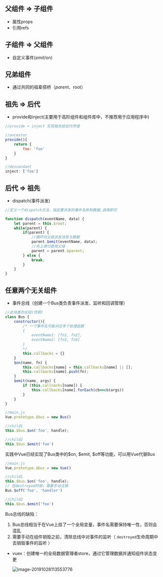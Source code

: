 ## 父组件 => 子组件

- 属性props
- 引用refs



## 子组件 => 父组件

- 自定义事件($emit/$on)



## 兄弟组件

- 通过共同的祖辈搭桥（$parent、$root）



## 祖先 => 后代

- provide和inject(主要用于高阶组件和组件库中，不推荐用于应用程序中)

```js
//provide + inject 实现祖先给后代传值

//ancestor
provide(){
    return {
        foo: 'foo'
    }
}

//descendant
inject: ['foo']
```



## 后代 => 祖先

- dispatch(事件派发)

```js
//定义一个dispatch方法，指定要派发的事件名称和数据,调用即可

function dispatch(eventName, data) {
    let parent = this.$root;
    while(parent) {
        if(parent) {
            //循环向父级派发消息与数据
            parent.$emit(eventName, data);
            //向上递归查找父级
            parent = parent.$parent;
        } else {
            break;
        }
    }
}
```



## 任意两个无关组件

- 事件总线（创建一个Bus类负责事件派发、监听和回调管理）

```js
//总线类的实现(仿照)
class Bus {
    constructor(){
        /* 一个事件名可能对应多个处理函数
        {
        	eventName1: [fn1, fn2],
        	eventName2: [fn3, fn4]
        }
        */
        this.callbacks = {}
    }
    $on(name, fn) {
        this.callbacks[name] = this.callbacks[name] || [];
        this.callbacks[name].push(fn);
    }
    $emit(name, args) {
        if (this.callnacks[name]) {
            this.callbacks[name].forEach(cb=>cb(args))
        }
    }
}

//main.js
Vue.prototype.$bus = new Bus()

//child1
this.$bus.$on('foo', handle);

//child2
this.$bus.$emit('foo')
```

实践中Vue已经实现了Bus类中的$on, $emit, $off等功能，可以用Vue代替Bus

```js
//main.js
Vue.prototype.$bus = new Vue()

//child1
this.$bus.$on('foo', handle);
// 在destroyed时候，需要手动注销
Bus.$off('foo', 'handler')

//child2
this.$bus.$emit('foo')
```

Bus总线的缺陷：

1. Bus总线相当于在Vue上挂了一个全局变量，事件名需要保持唯一性，否则会混乱
2. 需要手动在组件销毁之前，清除总线中对事件的监听（ `destroyed`生命周期中去销毁事件的监听 ）



- vuex：创建唯一的全局数据管理者store，通过它管理数据并通知组件状态变更

  ![image-20191028113553776](C:\Users\xnn\AppData\Roaming\Typora\typora-user-images\image-20191028113553776.png)

